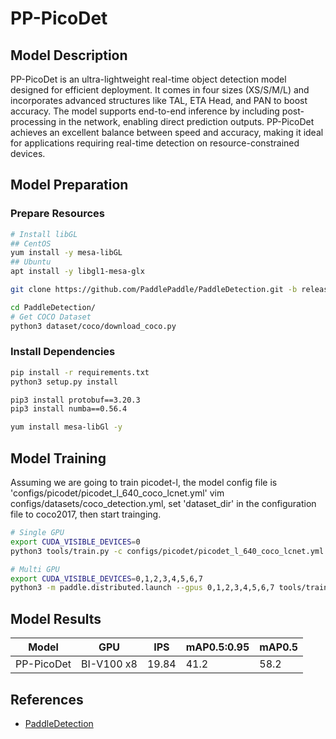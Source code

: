 # PP-PicoDet

## Model Description

PP-PicoDet is an ultra-lightweight real-time object detection model designed for efficient deployment. It comes in four
sizes (XS/S/M/L) and incorporates advanced structures like TAL, ETA Head, and PAN to boost accuracy. The model supports
end-to-end inference by including post-processing in the network, enabling direct prediction outputs. PP-PicoDet
achieves an excellent balance between speed and accuracy, making it ideal for applications requiring real-time detection
on resource-constrained devices.

## Model Preparation

### Prepare Resources

```bash
# Install libGL
## CentOS
yum install -y mesa-libGL
## Ubuntu
apt install -y libgl1-mesa-glx

git clone https://github.com/PaddlePaddle/PaddleDetection.git -b release2.6 --depth=1

cd PaddleDetection/
# Get COCO Dataset
python3 dataset/coco/download_coco.py
```

### Install Dependencies

```bash
pip install -r requirements.txt
python3 setup.py install

pip3 install protobuf==3.20.3
pip3 install numba==0.56.4

yum install mesa-libGl -y
```

## Model Training

Assuming we are going to train picodet-l, the model config file is 'configs/picodet/picodet_l_640_coco_lcnet.yml' vim
configs/datasets/coco_detection.yml, set 'dataset_dir' in the configuration file to coco2017, then start trainging.

```bash
# Single GPU
export CUDA_VISIBLE_DEVICES=0
python3 tools/train.py -c configs/picodet/picodet_l_640_coco_lcnet.yml --eval

# Multi GPU
export CUDA_VISIBLE_DEVICES=0,1,2,3,4,5,6,7
python3 -m paddle.distributed.launch --gpus 0,1,2,3,4,5,6,7 tools/train.py -c configs/picodet/picodet_l_640_coco_lcnet.yml --eval
```

## Model Results

| Model      | GPU        | IPS   | mAP0.5:0.95 | mAP0.5 |
|------------|------------|-------|-------------|--------|
| PP-PicoDet | BI-V100 x8 | 19.84 | 41.2        | 58.2   |

## References

- [PaddleDetection](https://github.com/PaddlePaddle/PaddleDetection/blob/release/2.6/configs/picodet/README_en.md)
